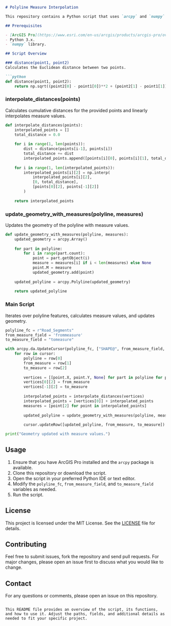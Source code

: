 ```markdown
# Polyline Measure Interpolation

This repository contains a Python script that uses `arcpy` and `numpy` to update the geometry of polyline features with interpolated measure values. The script calculates cumulative distances between polyline vertices and linearly interpolates measure values for each vertex.

## Prerequisites

- [ArcGIS Pro](https://www.esri.com/en-us/arcgis/products/arcgis-pro/overview) with the `arcpy` package.
- Python 3.x.
- `numpy` library.

## Script Overview

### distance(point1, point2)
Calculates the Euclidean distance between two points.

```python
def distance(point1, point2):
    return np.sqrt((point2[0] - point1[0])**2 + (point2[1] - point1[1])**2)
```

### interpolate_distances(points)
Calculates cumulative distances for the provided points and linearly interpolates measure values.

```python
def interpolate_distances(points):
    interpolated_points = []
    total_distance = 0.0
    
    for i in range(1, len(points)):
        dist = distance(points[i-1], points[i])
        total_distance += dist
        interpolated_points.append([points[i][0], points[i][1], total_distance])
    
    for i in range(1, len(interpolated_points)):
        interpolated_points[i][2] = np.interp(
            interpolated_points[i][2],
            [0, total_distance],
            [points[0][2], points[-1][2]]
        )
    
    return interpolated_points
```

### update_geometry_with_measures(polyline, measures)
Updates the geometry of the polyline with measure values.

```python
def update_geometry_with_measures(polyline, measures):
    updated_geometry = arcpy.Array()
    
    for part in polyline:
        for i in range(part.count):
            point = part.getObject(i)
            measure = measures[i] if i < len(measures) else None
            point.M = measure
            updated_geometry.add(point)
    
    updated_polyline = arcpy.Polyline(updated_geometry)
    
    return updated_polyline
```

### Main Script
Iterates over polyline features, calculates measure values, and updates geometry.

```python
polyline_fc = r"Road_Segments"
from_measure_field = 'frommeasure'
to_measure_field = "tomeasure"

with arcpy.da.UpdateCursor(polyline_fc, ["SHAPE@", from_measure_field, to_measure_field]) as cursor:
    for row in cursor:
        polyline = row[0]
        from_measure = row[1]
        to_measure = row[2]
        
        vertices = [[point.X, point.Y, None] for part in polyline for point in part]
        vertices[0][2] = from_measure
        vertices[-1][2] = to_measure
        
        interpolated_points = interpolate_distances(vertices)
        interpolated_points = [vertices[0]] + interpolated_points
        measures = [point[2] for point in interpolated_points]
        
        updated_polyline = update_geometry_with_measures(polyline, measures)
        
        cursor.updateRow([updated_polyline, from_measure, to_measure])

print("Geometry updated with measure values.")
```

## Usage

1. Ensure that you have ArcGIS Pro installed and the `arcpy` package is available.
2. Clone this repository or download the script.
3. Open the script in your preferred Python IDE or text editor.
4. Modify the `polyline_fc`, `from_measure_field`, and `to_measure_field` variables as needed.
5. Run the script.

## License

This project is licensed under the MIT License. See the [LICENSE](LICENSE) file for details.

## Contributing

Feel free to submit issues, fork the repository and send pull requests. For major changes, please open an issue first to discuss what you would like to change.

## Contact

For any questions or comments, please open an issue on this repository.
```

This README file provides an overview of the script, its functions, and how to use it. Adjust the paths, fields, and additional details as needed to fit your specific project.
